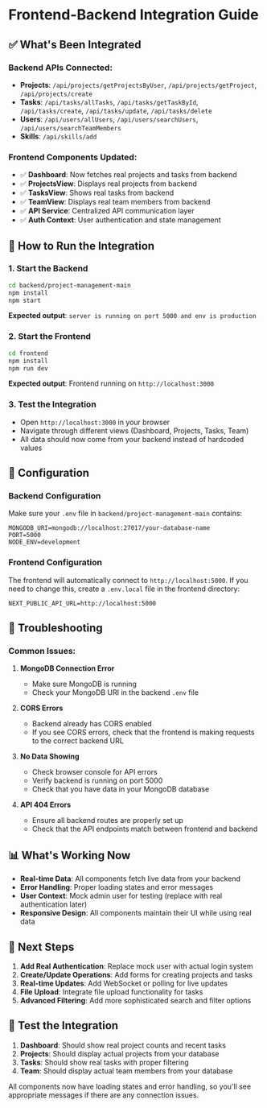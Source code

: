 # Frontend-Backend Integration Guide

## ✅ What's Been Integrated

### Backend APIs Connected:
- **Projects**: `/api/projects/getProjectsByUser`, `/api/projects/getProject`, `/api/projects/create`
- **Tasks**: `/api/tasks/allTasks`, `/api/tasks/getTaskById`, `/api/tasks/create`, `/api/tasks/update`, `/api/tasks/delete`
- **Users**: `/api/users/allUsers`, `/api/users/searchUsers`, `/api/users/searchTeamMembers`
- **Skills**: `/api/skills/add`

### Frontend Components Updated:
- ✅ **Dashboard**: Now fetches real projects and tasks from backend
- ✅ **ProjectsView**: Displays real projects from backend
- ✅ **TasksView**: Shows real tasks from backend
- ✅ **TeamView**: Displays real team members from backend
- ✅ **API Service**: Centralized API communication layer
- ✅ **Auth Context**: User authentication and state management

## 🚀 How to Run the Integration

### 1. Start the Backend
```bash
cd backend/project-management-main
npm install
npm start
```
**Expected output**: `server is running on port 5000 and env is production`

### 2. Start the Frontend
```bash
cd frontend
npm install
npm run dev
```
**Expected output**: Frontend running on `http://localhost:3000`

### 3. Test the Integration
- Open `http://localhost:3000` in your browser
- Navigate through different views (Dashboard, Projects, Tasks, Team)
- All data should now come from your backend instead of hardcoded values

## 🔧 Configuration

### Backend Configuration
Make sure your `.env` file in `backend/project-management-main` contains:
```
MONGODB_URI=mongodb://localhost:27017/your-database-name
PORT=5000
NODE_ENV=development
```

### Frontend Configuration
The frontend will automatically connect to `http://localhost:5000`. If you need to change this, create a `.env.local` file in the frontend directory:
```
NEXT_PUBLIC_API_URL=http://localhost:5000
```

## 🐛 Troubleshooting

### Common Issues:

1. **MongoDB Connection Error**
   - Make sure MongoDB is running
   - Check your MongoDB URI in the backend `.env` file

2. **CORS Errors**
   - Backend already has CORS enabled
   - If you see CORS errors, check that the frontend is making requests to the correct backend URL

3. **No Data Showing**
   - Check browser console for API errors
   - Verify backend is running on port 5000
   - Check that you have data in your MongoDB database

4. **API 404 Errors**
   - Ensure all backend routes are properly set up
   - Check that the API endpoints match between frontend and backend

## 📊 What's Working Now

- **Real-time Data**: All components fetch live data from your backend
- **Error Handling**: Proper loading states and error messages
- **User Context**: Mock admin user for testing (replace with real authentication later)
- **Responsive Design**: All components maintain their UI while using real data

## 🔄 Next Steps

1. **Add Real Authentication**: Replace mock user with actual login system
2. **Create/Update Operations**: Add forms for creating projects and tasks
3. **Real-time Updates**: Add WebSocket or polling for live updates
4. **File Upload**: Integrate file upload functionality for tasks
5. **Advanced Filtering**: Add more sophisticated search and filter options

## 🎯 Test the Integration

1. **Dashboard**: Should show real project counts and recent tasks
2. **Projects**: Should display actual projects from your database
3. **Tasks**: Should show real tasks with proper filtering
4. **Team**: Should display actual team members from your database

All components now have loading states and error handling, so you'll see appropriate messages if there are any connection issues. 